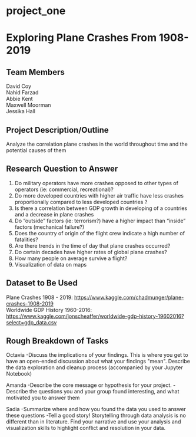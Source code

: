 # project_one

# Exploring Plane Crashes From 1908-2019

## Team Members
  David Coy<br/>
  Nahid Farzad<br/>
  Abbie Kent<br/>
  Maxwell Moorman<br/>
  Jessika Hall<br/>
  
## Project Description/Outline
  Analyze the correlation plane crashes in the world throughout time and the potential causes of them

## Research Question to Answer

1. Do military operators have more crashes opposed to  other types of operators (ie: commercial, recreational)?
2. Do more developed countries with higher air traffic have less crashes proportionally compared to  less developed countries ?
3. Is there a correlation between GDP growth in developing  of a countries and a decrease in plane crashes 
4. Do “outside” factors (ie: terrorism?) have a higher impact than “inside” factors (mechanical failure?)
5. Does the country of origin of the flight crew indicate a high number of fatalities?
6. Are there trends in the time of day that plane crashes occurred? 
7. Do certain decades have higher rates of global plane crashes?
8. How many people on average survive a flight?
9. Visualization of data on maps

## Dataset to Be Used
  Plane Crashes 1908 - 2019: https://www.kaggle.com/chadmunger/plane-crashes-1908-2019
  <br/>Worldwide GDP History 1960-2016: https://www.kaggle.com/jonscheaffer/worldwide-gdp-history-19602016?select=gdp_data.csv

## Rough Breakdown of Tasks
  Octavia 
   -Discuss the implications of your findings. This is where you get to have an open-ended discussion about what your findings  "mean". Describe the data exploration and cleanup process (accompanied by your Jupyter Notebook)
  
  Amanda
   -Describe the core message or hypothesis for your project.
   -Describe the questions you and your group found interesting, and what motivated you to answer    them
  
  Sadia
   -Summarize where and how you found the data you used to answer these questions
   -Tell a good story! Storytelling through data analysis is no different than in literature. Find your narrative and use your analysis and visualization skills to highlight conflict and resolution in your data.
  
 
